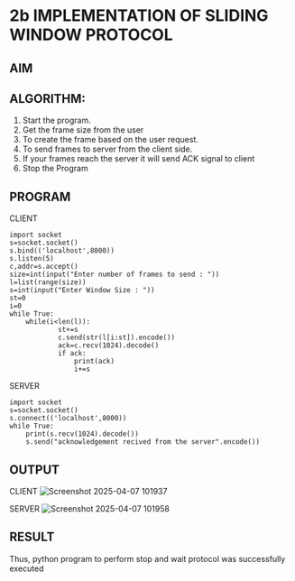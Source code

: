 # 2b IMPLEMENTATION OF SLIDING WINDOW PROTOCOL
## AIM
## ALGORITHM:
1. Start the program.
2. Get the frame size from the user
3. To create the frame based on the user request.
4. To send frames to server from the client side.
5. If your frames reach the server it will send ACK signal to client
6. Stop the Program
## PROGRAM

CLIENT

```
import socket 
s=socket.socket() 
s.bind(('localhost',8000)) 
s.listen(5) 
c,addr=s.accept() 
size=int(input("Enter number of frames to send : ")) 
l=list(range(size)) 
s=int(input("Enter Window Size : ")) 
st=0 
i=0 
while True: 
    while(i<len(l)): 
            st+=s 
            c.send(str(l[i:st]).encode()) 
            ack=c.recv(1024).decode() 
            if ack: 
                print(ack) 
                i+=s
```

SERVER

```
import socket 
s=socket.socket() 
s.connect(('localhost',8000))
while True:    
    print(s.recv(1024).decode()) 
    s.send("acknowledgement recived from the server".encode())
```

## OUTPUT

CLIENT
![Screenshot 2025-04-07 101937](https://github.com/user-attachments/assets/d3845c22-28bf-4920-9568-a6e98437ecf8)

SERVER
![Screenshot 2025-04-07 101958](https://github.com/user-attachments/assets/22f9d096-7cae-4417-abdb-606705d8ba52)

## RESULT
Thus, python program to perform stop and wait protocol was successfully executed
